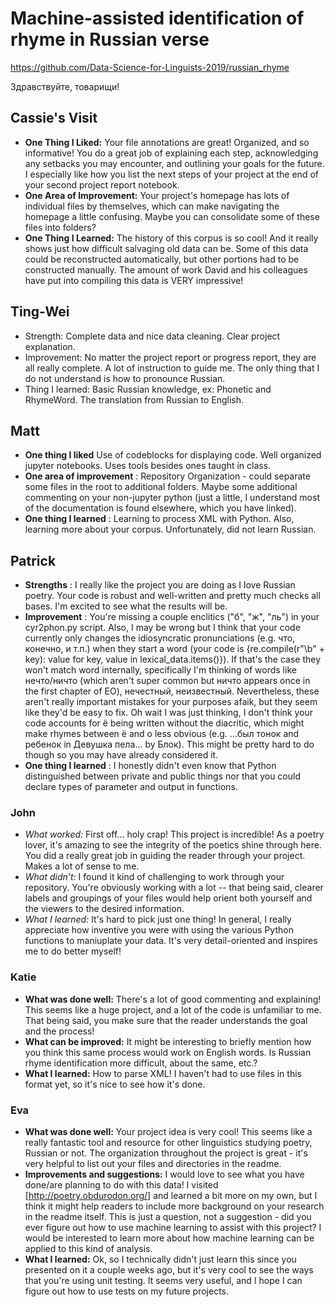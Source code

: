 # Machine-assisted identification of rhyme in Russian verse

<https://github.com/Data-Science-for-Linguists-2019/russian_rhyme>

Здравствуйте, товарищи!

## Cassie's Visit
* **One Thing I Liked:** Your file annotations are great! Organized, and
so informative! You do a great job of explaining each step, acknowledging
any setbacks you may encounter, and outlining your goals for the future.
I especially like how you list the next steps of your project at the end
of your second project report notebook.
* **One Area of Improvement:** Your project's homepage has lots of
individual files by themselves, which can make navigating the homepage a
little confusing. Maybe you can consolidate some of these files into
folders?
* **One Thing I Learned:** The history of this corpus is so cool! And it
really shows just how difficult salvaging old data can be. Some of this
data could be reconstructed automatically, but other portions had to be
constructed manually. The amount of work David and his colleagues have
put into compiling this data is VERY impressive!


## Ting-Wei

* Strength: Complete data and nice data cleaning. Clear project explanation.
* Improvement: No matter the project report or progress report, they are all really complete. A lot of instruction to guide me. The only thing that I do not understand is how to pronounce Russian.
* Thing I learned: Basic Russian knowledge, ex: Phonetic and RhymeWord. The translation from Russian to English.

## Matt

- **One thing I liked** Use of codeblocks for displaying code. Well organized jupyter notebooks. Uses tools besides ones taught in class.
- **One area of improvement** : Repository Organization - could separate some files in the root to additional folders. Maybe some additional commenting on your non-jupyter python (just a little, I understand most of the documentation is found elsewhere, which you have linked).  
- **One thing I learned** : Learning to process XML with Python. Also, learning more about your corpus. Unfortunately, did not learn Russian.

## Patrick

- **Strengths** : I really like the project you are doing as I love Russian poetry. Your code is robust and well-written and pretty much checks all bases. I'm excited to see what the results will be.
- **Improvement** : You're missing a couple enclitics ("б", "ж", "ль") in your cyr2phon.py script. Also, I may be wrong but I think that your code currently only changes the idiosyncratic pronunciations (e.g. что, конечно, и т.п.) when they start a word (your code is {re.compile(r"\b" + key): value for key, value in lexical_data.items()}). If that's the case they won't match word internally, specifically I'm thinking of words like нечто/ничто (which aren't super common but ничто appears once in the first chapter of EO), нечестный, неизвестный. Nevertheless, these aren't really important mistakes for your purposes afaik, but they seem like they'd be easy to fix. Oh wait I was just thinking, I don't think your code accounts for ё being written without the diacritic, which might make rhymes between ё and о less obvious (e.g. ...был тонок and ребенок in Девушка пела... by Блок). This might be pretty hard to do though so you may have already considered it.
- **One thing I learned** : I honestly didn't even know that Python distinguished between private and public things nor that you could declare types of parameter and output in functions.

### John
- *What worked:* First off... holy crap! This project is incredible! As
a poetry lover, it's amazing to see the integrity of the poetics shine
through here. You did a really great job in guiding the reader through
your project. Makes a lot of sense to me.
- *What didn't:* I found it kind of challenging to work through your
repository. You're obviously working with a lot -- that being said,
clearer labels and groupings of your files would help orient both
yourself and the viewers to the desired information.
- *What I learned:* It's hard to pick just one thing! In general, I
really appreciate how inventive you were with using the various Python
functions to maniuplate your data. It's very detail-oriented and
inspires me to do better myself!

### Katie
- **What was done well:** There's a lot of good commenting and explaining! This seems like a huge project, and a lot of the code is unfamiliar to me. That being said, you make sure that the reader understands the goal and the process!
- **What can be improved:** It might be interesting to briefly mention how you think this same process would work on English words. Is Russian rhyme identification more difficult, about the same, etc.?
- **What I learned:** How to parse XML! I haven't had to use files in this format yet, so it's nice to see how it's done.

### Eva
- __What was done well:__ Your project idea is very cool! This seems like a really fantastic tool and resource for other linguistics studying poetry, Russian or not. The organization throughout the project is great - it's very helpful to list out your files and directories in the readme.
- __Improvements and suggestions:__ I would love to see what you have done/are planning to do with this data! I visited [http://poetry.obdurodon.org/] and learned a bit more on my own, but I think it might help readers to include more background on your research in the readme itself. This is just a question, not a suggestion - did you ever figure out how to use machine learning to assist with this project? I would be interested to learn more about how machine learning can be applied to this kind of analysis.
- __What I learned:__ Ok, so I technically didn't just learn this since you presented on it a couple weeks ago, but it's very cool to see the ways that you're using unit testing. It seems very useful, and I hope I can figure out how to use tests on my future projects.
